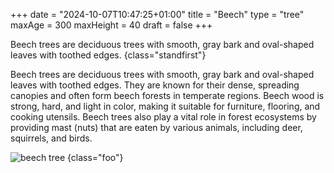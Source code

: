 +++
date = "2024-10-07T10:47:25+01:00"
title = "Beech"
type = "tree"
maxAge = 300
maxHeight = 40
draft = false
+++

Beech trees are deciduous trees with smooth, gray bark and oval-shaped leaves with toothed edges.
{class="standfirst"}

<!--more-->

Beech trees are deciduous trees with smooth, gray bark and oval-shaped leaves with toothed edges. They are known for their dense, spreading canopies and often form beech forests in temperate regions. Beech wood is strong, hard, and light in color, making it suitable for furniture, flooring, and cooking utensils. Beech trees also play a vital role in forest ecosystems by providing mast (nuts) that are eaten by various animals, including deer, squirrels, and birds.

<!-- https://gohugo.io/content-management/markdown-attributes/ -->

![beech tree](/images/beech.jpg "A beech tree")
{class="foo"}
